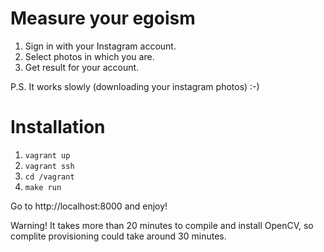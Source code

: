 # Measure your egoism

1. Sign in with your Instagram account.
2. Select photos in which you are.
3. Get result for your account.

P.S. It works slowly (downloading your instagram photos) :-)

# Installation

1. ```vagrant up```
2. ```vagrant ssh```
3. ```cd /vagrant```
4. ```make run```

Go to http://localhost:8000 and enjoy!

Warning! It takes more than 20 minutes to compile and install OpenCV,
so complite provisioning could take around 30 minutes.
